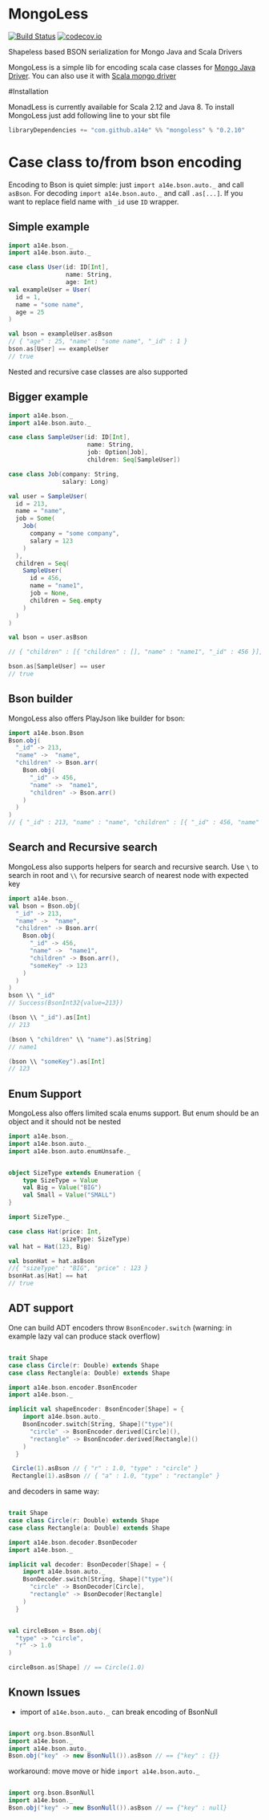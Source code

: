 # MongoLess
[![Build Status](https://travis-ci.org/a14e/MongoLess.svg?branch=master)](https://travis-ci.org/a14e/MongoLess)
[![codecov.io](https://codecov.io/gh/a14e/MongoLess/coverage.svg?branch=master)](https://codecov.io/gh/MongoLess?branch=master)

Shapeless based BSON serialization for Mongo Java and Scala Drivers


MongoLess is a simple lib for encoding scala case classes for [Mongo Java Driver](https://github.com/mongodb/mongo-java-driver).
You can also use it with [Scala mongo driver](https://github.com/mongodb/mongo-scala-driver)

#Installation

MonadLess is currently available for Scala 2.12 and Java 8.
To install MongoLess just add following line to your sbt file
```scala
libraryDependencies += "com.github.a14e" %% "mongoless" % "0.2.10"
```


# Case class to/from bson encoding

Encoding to Bson is quiet simple: just ```import a14e.bson.auto._``` and call ```asBson```.
For decoding ```import a14e.bson.auto._``` and call ```.as[...]```.
If you want to replace field name with ```_id``` use ```ID``` wrapper.

## Simple example
```scala
import a14e.bson._
import a14e.bson.auto._

case class User(id: ID[Int],
                name: String,
                age: Int)
val exampleUser = User(
  id = 1,
  name = "some name",
  age = 25
)

val bson = exampleUser.asBson
// { "age" : 25, "name" : "some name", "_id" : 1 }
bson.as[User] == exampleUser
// true

```

Nested and recursive case classes are also supported

## Bigger example 
```scala
import a14e.bson._
import a14e.bson.auto._

case class SampleUser(id: ID[Int],
                      name: String,
                      job: Option[Job],
                      children: Seq[SampleUser])

case class Job(company: String,
               salary: Long)

val user = SampleUser(
  id = 213,
  name = "name",
  job = Some(
    Job(
      company = "some company",
      salary = 123
    )
  ),
  children = Seq(
    SampleUser(
      id = 456,
      name = "name1",
      job = None,
      children = Seq.empty
    )
  )
)

val bson = user.asBson

// { "children" : [{ "children" : [], "name" : "name1", "_id" : 456 }], "job" : { "salary" : { "$numberLong" : "123" }, "company" : "some company" }, "name" : "name", "_id" : 213 }

bson.as[SampleUser] == user
// true
```

## Bson builder

MongoLess also offers PlayJson like builder for bson:

```scala
import a14e.bson.Bson
Bson.obj(
  "_id" -> 213,
  "name" ->  "name",
  "children" -> Bson.arr(
    Bson.obj(
      "_id" -> 456,
      "name" ->  "name1",
      "children" -> Bson.arr()
    )
  )
)
// { "_id" : 213, "name" : "name", "children" : [{ "_id" : 456, "name" : "name1", "children" : [] }] }
```


## Search and Recursive search
MongoLess also supports helpers for search and recursive search. 
Use `\` to search in root and `\\` for recursive search of nearest node with expected key
```scala
import a14e.bson._
val bson = Bson.obj(
  "_id" -> 213,
  "name" ->  "name",
  "children" -> Bson.arr(
    Bson.obj(
      "_id" -> 456,
      "name" ->  "name1",
      "children" -> Bson.arr(),
      "someKey" -> 123
    )
  )
)
bson \\ "_id"
// Success(BsonInt32{value=213})

(bson \\ "_id").as[Int]
// 213

(bson \ "children" \\ "name").as[String]
// name1

(bson \\ "someKey").as[Int]
// 123

```

## Enum Support
MongoLess also offers limited scala enums support. But enum should be an object and it should
not be nested

```scala
import a14e.bson._
import a14e.bson.auto._
import a14e.bson.auto.enumUnsafe._


object SizeType extends Enumeration {
    type SizeType = Value
    val Big = Value("BIG")
    val Small = Value("SMALL")
}

import SizeType._

case class Hat(price: Int,
               sizeType: SizeType)
val hat = Hat(123, Big)

val bsonHat = hat.asBson
//{ "sizeType" : "BIG", "price" : 123 }
bsonHat.as[Hat] == hat
// true
```


## ADT support
One can build ADT encoders throw `BsonEncoder.switch` (warning: in example lazy val can produce stack overflow)
```scala

trait Shape
case class Circle(r: Double) extends Shape
case class Rectangle(a: Double) extends Shape

import a14e.bson.encoder.BsonEncoder
import a14e.bson._

implicit val shapeEncoder: BsonEncoder[Shape] = {
    import a14e.bson.auto._
    BsonEncoder.switch[String, Shape]("type")(
      "circle" -> BsonEncoder.derived[Circle](),
      "rectangle" -> BsonEncoder.derived[Rectangle]()
    )
  }

 Circle(1).asBson // { "r" : 1.0, "type" : "circle" }
 Rectangle(1).asBson // { "a" : 1.0, "type" : "rectangle" }

```
and decoders in same way:
```scala

trait Shape
case class Circle(r: Double) extends Shape
case class Rectangle(a: Double) extends Shape

import a14e.bson.decoder.BsonDecoder
import a14e.bson._

implicit val decoder: BsonDecoder[Shape] = {
    import a14e.bson.auto._
    BsonDecoder.switch[String, Shape]("type")(
      "circle" -> BsonDecoder[Circle],
      "rectangle" -> BsonDecoder[Rectangle]
    )
  }


val circleBson = Bson.obj(
  "type" -> "circle",
  "r" -> 1.0
)

circleBson.as[Shape] // == Circle(1.0)

```

## Known Issues
* import of `a14e.bson.auto._` can break encoding of BsonNull
```scala

import org.bson.BsonNull
import a14e.bson._
import a14e.bson.auto._
Bson.obj("key" -> new BsonNull()).asBson // == {"key" : {}}
```
workaround: move move or hide `import a14e.bson.auto._`
```scala

import org.bson.BsonNull
import a14e.bson._
Bson.obj("key" -> new BsonNull()).asBson // == {"key" : null}
```